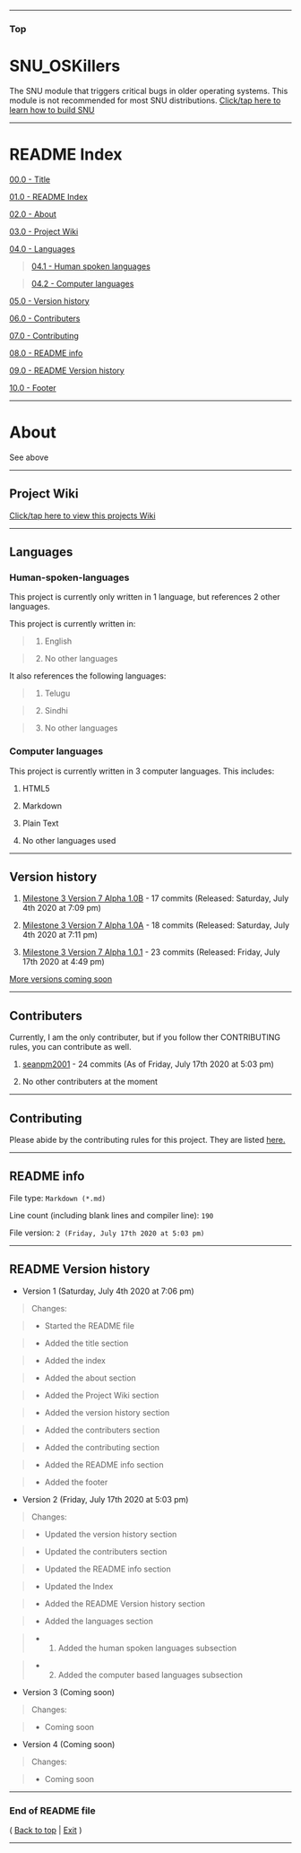 
***

### Top

# SNU_OSKillers
The SNU module that triggers critical bugs in older operating systems. This module is not recommended for most SNU distributions. [Click/tap here to learn how to build SNU](https://gist.github.com/seanpm2001/745564a46186888e829fdeb9cda584de)

***

# README Index

[00.0 - Title](#SNU_OSKillers)

[01.0 - README Index](#README-Index)

[02.0 - About](#About)

[03.0 - Project Wiki](#Project-Wiki)

[04.0 - Languages](#Languages)

> [04.1 - Human spoken languages](#Human-spoken-languages)

> [04.2 - Computer languages](#Computer-languages)

[05.0 - Version history](#Version-history)

[06.0 - Contributers](#Contributers)

[07.0 - Contributing](#Contributing)

[08.0 - README info](#README-info)

[09.0 - README Version history](#README-Version-history)

[10.0 - Footer](#End-of-README-file)

***

# About

See above

***

## Project Wiki

[Click/tap here to view this projects Wiki](https://github.com/seanpm2001/SNU_OSKillers/Wiki/)

***

## Languages

### Human-spoken-languages

This project is currently only written in 1 language, but references 2 other languages.

This project is currently written in:

> 1. English

> 2. No other languages

It also references the following languages:

> 1. Telugu

> 2. Sindhi

> 3. No other languages

### Computer languages

This project is currently written in 3 computer languages. This includes:

1. HTML5

2. Markdown

3. Plain Text

4. No other languages used

***

## Version history

1. [Milestone 3 Version 7 Alpha 1.0B](https://github.com/seanpm2001/SNU_OSKillers/releases/tag/M3V7-Alpha1.0a/) - 17 commits (Released: Saturday, July 4th 2020 at 7:09 pm)

2. [Milestone 3 Version 7 Alpha 1.0A](https://github.com/seanpm2001/SNU_OSKillers/releases/tag/M3V7-Alpha1.0b/) - 18 commits (Released: Saturday, July 4th 2020 at 7:11 pm)

3. [Milestone 3 Version 7 Alpha 1.0.1](https://github.com/seanpm2001/SNU_OSKillers/releases/tag/M3V7-Alpha1.0.1/) - 23 commits (Released: Friday, July 17th 2020 at 4:49 pm)

[More versions coming soon](https://github.com/seanpm2001/SNU_OSKillers/releases/)

***

## Contributers

Currently, I am the only contributer, but if you follow ther CONTRIBUTING rules, you can contribute as well.

1. [seanpm2001](https://github.com/seanpm2001/) - 24 commits (As of Friday, July 17th 2020 at 5:03 pm)

2. No other contributers at the moment

***

## Contributing

Please abide by the contributing rules for this project. They are listed [here.](https://github.com/seanpm2001/SNU_OSKillers/blob/master/CONTRIBUTING.md)

***

## README info

File type: `Markdown (*.md)`

Line count (including blank lines and compiler line): `190`

File version: `2 (Friday, July 17th 2020 at 5:03 pm)`

***

## README Version history

* Version 1 (Saturday, July 4th 2020 at 7:06 pm)

> Changes:

> * Started the README file

> * Added the title section

> * Added the index

> * Added the about section

> * Added the Project Wiki section

> * Added the version history section

> * Added the contributers section

> * Added the contributing section

> * Added the README info section

> * Added the footer

* Version 2 (Friday, July 17th 2020 at 5:03 pm)

> Changes:

> * Updated the version history section

> * Updated the contributers section

> * Updated the README info section

> * Updated the Index

> * Added the README Version history section

> * Added the languages section

> * 1. Added the human spoken languages subsection

> * 2. Added the computer based languages subsection

* Version 3 (Coming soon)

> Changes:

> * Coming soon

* Version 4 (Coming soon)

> Changes:

> * Coming soon

***

### End of README file

( [Back to top](#Top) | [Exit](https://github.com) )

***
